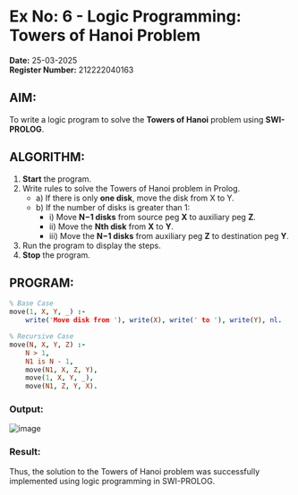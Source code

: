 # Ex No: 6 - Logic Programming: Towers of Hanoi Problem

**Date:** 25-03-2025  
**Register Number:** 212222040163  

## AIM:
To write a logic program to solve the **Towers of Hanoi** problem using **SWI-PROLOG**.

## ALGORITHM:
1. **Start** the program.  
2. Write rules to solve the Towers of Hanoi problem in Prolog.  
   - a) If there is only **one disk**, move the disk from X to Y.  
   - b) If the number of disks is greater than 1:  
     - i) Move **N−1 disks** from source peg **X** to auxiliary peg **Z**.  
     - ii) Move the **Nth disk** from **X** to **Y**.  
     - iii) Move the **N−1 disks** from auxiliary peg **Z** to destination peg **Y**.  
3. Run the program to display the steps.  
4. **Stop** the program.

## PROGRAM:
```prolog
% Base Case
move(1, X, Y, _) :-
    write('Move disk from '), write(X), write(' to '), write(Y), nl.

% Recursive Case
move(N, X, Y, Z) :-
    N > 1,
    N1 is N - 1,
    move(N1, X, Z, Y),
    move(1, X, Y, _),
    move(N1, Z, Y, X).
```

### Output:
![image](https://github.com/user-attachments/assets/604c89d9-9c8c-4403-9ad1-c2bd0d1bb128)

### Result:
Thus, the solution to the Towers of Hanoi problem was successfully implemented using logic programming in SWI-PROLOG.
